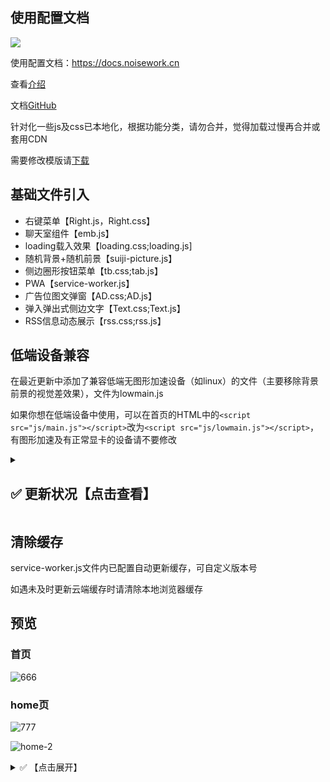 ## 使用配置文档

![](https://jsd.cdn.noisework.cn/gh/rcy1314/tuchuang@main/uPic/1725097441525.png)

  


使用配置文档：https://docs.noisework.cn

查看[介绍](https://docs.noisework.cn/guide/intro.html)

文档[GitHub](https://github.com/rcy1314/noisework-docs)

针对化一些js及css已本地化，根据功能分类，请勿合并，觉得加载过慢再合并或套用CDN

需要修改模版请[下载](https://github.com/rcy1314/noisework/releases)

## 基础文件引入

- 右键菜单【Right.js，Right.css】
- 聊天室组件【emb.js】
- loading载入效果【loading.css;loading.js]
- 随机背景+随机前景【suiji-picture.js】
- 侧边圈形按钮菜单【tb.css;tab.js】
- PWA【service-worker.js】
- 广告位图文弹窗【AD.css;AD.js】
- 弹入弹出式侧边文字【Text.css;Text.js】
- RSS信息动态展示【rss.css;rss.js】

## 低端设备兼容

在最近更新中添加了兼容低端无图形加速设备（如linux）的文件（主要移除背景前景的视觉差效果），文件为lowmain.js

如果你想在低端设备中使用，可以在首页的HTML中的`<script src="js/main.js"></script>`改为`<script src="js/lowmain.js"></script>`，有图形加速及有正常显卡的设备请不要修改

<details>
<summary><h2>✅ 更新状况【点击查看】</h2></summary>
## 更新

- 首页增加低端设备下无显卡无图形加速时的兼容文件-lowmain.js
- 调整首页鼠标样式为黑猫光标，原有样式已注释保留
- 更新main.js文件，优化首页页面性能
- 调整rss卡片组件为图文版显示
- 12.12增加热榜组件，定制化css样式
- 优化网站合集滑动跟随逻辑
- 优化首页音乐组件加载代码，提供同步加载及异步加载代码，可前往配置页面查看
- 调整说说页面显示样式
- 增加404页面，避免服务器部署时空白

- 增加B站视频收藏为本地JS文件播放列表-配置文档中查看
- 调整摸鱼日历为本地文件假期倒计时-不会失效
- 优化页面性能及优化交互逻辑
- 9.5-调整首页右侧菜单按钮为全局可拖放，点击后可弹出菜单选项
- 调整首页社交媒体一栏的页面布局效果
- 9.3-增加页面留言评论板块
- 页面增加友情链接模块
- 更新home页手机尺寸下侧边弹出栏样式及效果
- 调整模拟终端加入指定关键词及AI对话等命令
- 8.22-优化首页头像右下角图标处切换背景图的逻辑
- 调整页面载入时的音效为随机音效数组
- 优化home页手机尺寸下的随机背景载入逻辑
- 8.20-调整首页头像右下角图标为切换背景前景的控制按钮
- 添加首页浮动悬空文字，定制化全局位置及音效，双击可关闭

- 8.19-调整home页背景及切换逻辑，去除多余的css
- 增加home页面手机尺寸下对背景图的切换控制
- 8.18-调整home页组件css类名称及首页时钟样式
- 调整优化载入音效播放逻辑，在页面退出后才会再触发
- 增加home页监听某些组件功能，请求失败时自动隐藏失效组件
- 24.8.16-增加页面全局音效，包含鼠标点击及指定元素音效
- 24.8.15-修复home页手机尺寸下背景图片挤压情况【手机端背景图参考尺寸：736 × 1308】，增加向下滑动提示
- 优化首页模块视觉效果，调整网站模块滑动缩放
- 24.8.14-增加首页图片未加载时的背景底色，使其载入过渡更自然
- 调整修复首页点击及右键全局弹出图片效果，再点击可关闭图片
- 24.8.13-调整home页头像部分为动态可切换效果，增加标题处打字机效果文字
- 24.8.12-调整home页侧边背景布局效果（解决元素居中问题）
- 24.8.11-添加home页侧边视频播放效果组件
- 24.8.07更改抖音去水印接口，修改摸鱼日历API
- 24.7.27-添加home页手机尺寸侧边弹出栏
- 23.12.29-添加右键菜单【Right.js，Right.css】
- 添加聊天室组件【emb.js】https://noise.zhubai.love/posts/2212598888907571200
- 添加图标引用：https://fontawesome.com
- 添加loading载入效果【loading.css;loading.js]
- 添加随机背景+随机前景【suiji-picture.js】
- 添加主页问候提醒弹窗【时间分类】
- 添加侧边圈形按钮菜单【tb.css;tab.js】
- 更新双击头像终端菜单【引入抖音、tiktok去水印下载命令】
- 引入PWA【service-worker.js】
- 更换切换风格页【home.html】
- 添加广告位图文弹窗，自动轮询播放，点击可关闭，仅在电脑端尺寸下显示【AD.css;AD.js】
- 添加弹入弹出式侧边文字【Text.css;Text.js】
- 更新公共服务页【增加单页播放室、N8N实例、RSSHUB实例】
- 添加手机端向下滑动提示
- 修改主界面css布局
- 添加RSS信息动态展示,手机端尺寸不显示【rss.css;rss.js】
- 添加隐藏式数字时钟及隐藏式底部页脚

</details>

## 清除缓存

service-worker.js文件内已配置自动更新缓存，可自定义版本号

如遇未及时更新云端缓存时请清除本地浏览器缓存

## 预览

### 首页

![666](https://jsd.cdn.noisework.cn/gh/rcy1314/tuchuang@main/uPic/666.png)

### home页

![777](https://jsd.cdn.noisework.cn/gh/rcy1314/tuchuang@main/uPic/777.png)



![home-2](https://jsd.cdn.noisework.cn/gh/rcy1314/tuchuang@main/uPic/home-2.png)

<details>
<summary>✅ 【点击展开】</summary>

![233](https://jsd.cdn.noisework.cn/gh/rcy1314/tuchuang@main/uPic/233.png)

